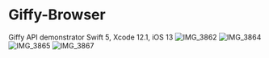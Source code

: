# Giffy-Browser
Giffy API demonstrator Swift 5, Xcode 12.1, iOS 13
![IMG_3862](https://user-images.githubusercontent.com/17078856/111860387-27f8f600-896d-11eb-9954-d08b4b9138c0.PNG)
![IMG_3864](https://user-images.githubusercontent.com/17078856/111860391-2cbdaa00-896d-11eb-948d-7ee0d51c2348.PNG)
![IMG_3865](https://user-images.githubusercontent.com/17078856/111860394-2e876d80-896d-11eb-952c-152f12feda9b.PNG)
![IMG_3867](https://user-images.githubusercontent.com/17078856/111860395-2f200400-896d-11eb-841e-ad2eb4a80442.PNG)
